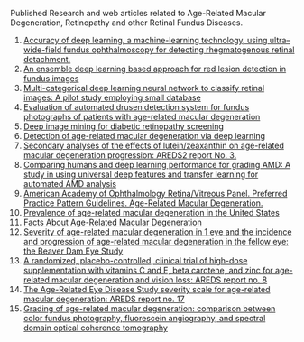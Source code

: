 Published Research and web articles related to Age-Related Macular Degeneration, Retinopathy and other Retinal Fundus Diseases.

1. [Accuracy of deep learning, a machine-learning technology, using ultra–wide-field fundus ophthalmoscopy for detecting rhegmatogenous retinal detachment.](https://www.nature.com/articles/s41598-017-09891-x)
2. [An ensemble deep learning based approach for red lesion detection in fundus images](https://www.sciencedirect.com/science/article/pii/S0169260717307897)
3. [Multi-categorical deep learning neural network to classify retinal images: A pilot study employing small database](http://journals.plos.org/plosone/article?id=10.1371/journal.pone.0187336)
4. [Evaluation of automated drusen detection system for fundus photographs of patients with age-related macular degeneration](http://iovs.arvojournals.org/article.aspx?articleid=2560240&resultClick=1)
5. [Deep image mining for diabetic retinopathy screening](http://www.medicalimageanalysisjournal.com/article/S1361-8415(17)30066-X/abstract)
6. [Detection of age-related macular degeneration via deep learning](http://ieeexplore.ieee.org/abstract/document/7493240/)
7. [Secondary analyses of the effects of lutein/zeaxanthin on age-related macular degeneration progression: AREDS2 report No. 3.](https://www.ncbi.nlm.nih.gov/pubmed/24310343)
8. [Comparing humans and deep learning performance for grading AMD: A study in using universal deep features and transfer learning for automated AMD analysis](https://www.sciencedirect.com/science/article/pii/S0010482517300240)
9. [American Academy of Ophthalmology Retina/Vitreous Panel. Preferred Practice Pattern Guidelines. Age-Related Macular Degeneration.](https://www.aao.org/ppp)
10. [Prevalence of age-related macular degeneration in the United States](https://jamanetwork.com/data/journals/OPHTH/9922/EEB30090.pdf)
11. [Facts About Age-Related Macular Degeneration](https://nei.nih.gov/health/maculardegen/armd_facts)
12. [Severity of age-related macular degeneration in 1 eye and the incidence and progression of age-related macular degeneration in the fellow eye: the Beaver Dam Eye Study](https://jamanetwork.com/journals/jamaophthalmology/fullarticle/1913631?=)
13. [A randomized, placebo-controlled, clinical trial of high-dose supplementation with vitamins C and E, beta carotene, and zinc for age-related macular degeneration and vision loss: AREDS report no. 8](https://www.ncbi.nlm.nih.gov/pmc/articles/PMC1462955/)
14. [The Age-Related Eye Disease Study severity scale for age-related macular degeneration: AREDS report no. 17](https://www.ncbi.nlm.nih.gov/pmc/articles/PMC1472813/)
15. [Grading of age-related macular degeneration: comparison between color fundus photography, fluorescein angiography, and spectral domain optical coherence tomography](http://downloads.hindawi.com/journals/jop/2013/385915.pdf)
